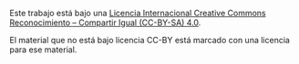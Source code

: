 Este trabajo está bajo una <a rel="license" href="https://creativecommons.org.ar/licencias/">Licencia Internacional Creative Commons Reconocimiento – Compartir Igual (CC-BY-SA) 4.0</a>.

El material que no está bajo licencia CC-BY está marcado con una licencia para ese material.
